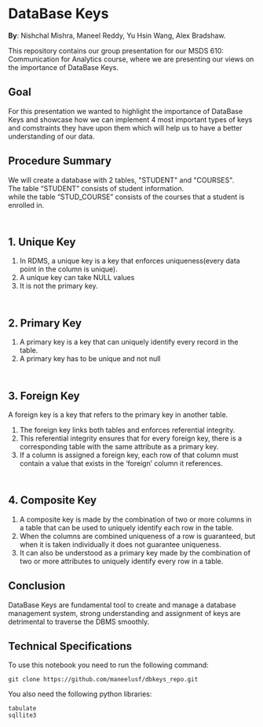 # DataBase Keys

**By**: Nishchal Mishra, Maneel Reddy, Yu Hsin Wang, Alex Bradshaw.

This repository contains our group presentation for our MSDS 610: Communication for Analytics course, where we are presenting our views on the importance of DataBase Keys.

## Goal 
For this presentation we wanted to highlight the importance of DataBase Keys and showcase how we can implement 4 most important types of keys and comstraints they have upon them which will help us to have a better understanding of our data.


## Procedure Summary

We will create a database with 2 tables, "STUDENT" and "COURSES".</br>
The table “STUDENT” consists of student information. </br>
while the table “STUD_COURSE” consists of the courses that a student is enrolled in.</br>

## <br><b>1. Unique Key</b></br>
1. In RDMS, a unique key is a key that enforces uniqueness(every data point in the column is unique). 
2. A unique key can take NULL values
3. It is not the primary key. 


## <br><b>2. Primary Key</b></br>
1. A primary key is a key that can uniquely identify every record in the table.</br>
2. A primary key has to be unique and not null</br>



## <br><b>3. Foreign Key</b></br>
A foreign key is a key that refers to the primary key in another table. 
1. The foreign key links both tables and enforces referential integrity. 
2. This referential integrity ensures that for every foreign key, there is a corresponding table with the same attribute as a primary key. 
3. If a column is assigned a foreign key, each row of that column must contain a value that exists in the ‘foreign’ column it references.


## <br><b>4. Composite Key</b></br>
1. A composite key is made by the combination of two or more columns in a table that can be used to uniquely identify each row in the table.
2. When the columns are combined uniqueness of a row is guaranteed, but when it is taken individually it does not guarantee uniqueness.
3. It can also be understood as a primary key made by the combination of two or more attributes to uniquely identify every row in a table.


## Conclusion
DataBase Keys are fundamental tool to create and manage a database management system, strong understanding and assignment of keys are detrimental to traverse the DBMS smoothly.

## 
## Technical Specifications

To use this notebook you need to run the following command:
```
git clone https://github.com/maneelusf/dbkeys_repo.git
```
You also need the following python libraries:
```
tabulate
sqllite3
